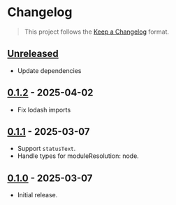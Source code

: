# Changelog

> This project follows the [Keep a Changelog](https://keepachangelog.com) format.

## [Unreleased]
* Update dependencies

## [0.1.2] - 2025-04-02
* Fix lodash imports

## [0.1.1] - 2025-03-07

* Support `statusText`.
* Handle types for moduleResolution: node.

## [0.1.0] - 2025-03-07

* Initial release.

[unreleased]: https://github.com/vitalets/request-mocking-protocol/compare/0.1.2...HEAD
[0.1.2]: https://github.com/vitalets/request-mocking-protocol/compare/0.1.1...0.1.2
[0.1.1]: https://github.com/vitalets/request-mocking-protocol/compare/0.1.0...0.1.1
[0.1.0]: https://github.com/vitalets/request-mocking-protocol/releases/tag/0.1.0
